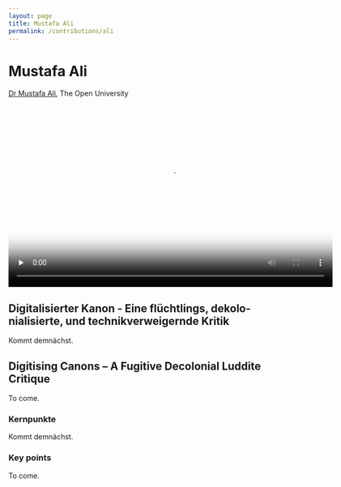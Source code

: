 ```yaml
---
layout: page
title: Mustafa Ali
permalink: /contributions/ali
---
```


# Mustafa Ali

[Dr Mustafa Ali](http://www.open.ac.uk/people/sma78), The Open University

<video class="video-js" controls preload="none" width="640" height="360" poster="/images/Ali.png" data-setup="{}" style="margin:0 auto;">
  <source src="https://media.room3b.eu/dac_21/Ali.webm" type="video/webm" />
  <source src="https://media.room3b.eu/dac_21/Ali.mp4" type="video/mp4" />
  <p class="vjs-no-js">To view this video please enable JavaScript, and consider upgrading to a web browser that
    <a href="https://videojs.com/html5-video-support/" target="_blank">supports HTML5 video</a>
  </p>
</video>

<div class="language-container">
<section lang="de" markdown="1">

## Digitalisierter Kanon - Eine flüchtlings, dekolonialisierte, und technikverweigernde Kritik

Kommt demnächst.

</section>
<section lang="en" markdown="1">

## Digitising Canons – A Fugitive Decolonial Luddite Critique

To come.

</section>
</div>

<div class="language-container">
<section lang="de" markdown="1">

### Kernpunkte

Kommt demnächst.

</section>
<section lang="en" markdown="1">

### Key points

To come.

</section>
</div>
